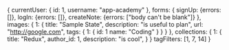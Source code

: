 {
  currentUser: {
    id: 1,
    username: "app-academy"
  },
  forms: {
    signUp: {errors: []},
    logIn: {errors: []},
    createNote: {errors: ["body can't be blank"]}
  },
  images: {
    1: {
      title: "Sample State",
      description: "is useful to plan",
      url: "http://google.com",
      tags: {
        1: {
          id: 1
          name: "Coding"
        }
      }
    }
  },
  collections: {
    1: {
      title: "Redux",
      author_id: 1,
      description: "is cool",
    }
  }
  tagFilters: [1, 7, 14]
}
